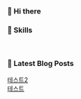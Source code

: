 ### 👋 Hi there 

### 💪 Skills

<p>
  <img alt="" src= "https://img.shields.io/badge/JavaScript-F7DF1E?style=flat-square&logo=JavaScript&logoColor=white"/> 
  <img alt="" src= "https://img.shields.io/badge/TypeScript-black?logo=typescript&logoColor=blue"/>
</p>

### 📕 Latest Blog Posts

<a href=https://codeblue25.tistory.com/2>테스트2</a><br /><a href=https://codeblue25.tistory.com/1>테스트</a><br />